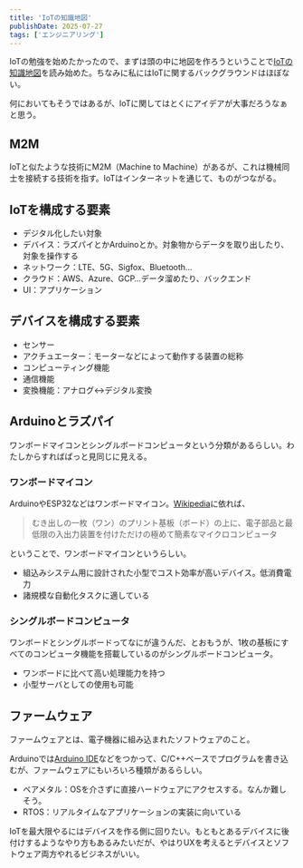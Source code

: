 ```yaml
---
title: 'IoTの知識地図'
publishDate: 2025-07-27
tags: ['エンジニアリング']
---
```


IoTの勉強を始めたかったので、まずは頭の中に地図を作ろうということで[IoTの知識地図](https://gihyo.jp/book/2024/978-4-297-14069-4)を読み始めた。ちなみに私にはIoTに関するバックグラウンドはほぼない。

何においてもそうではあるが、IoTに関してはとくにアイデアが大事だろうなぁと思う。

## M2M

IoTと似たような技術にM2M（Machine to Machine）があるが、これは機械同士を接続する技術を指す。IoTはインターネットを通じて、ものがつながる。

## IoTを構成する要素

*   デジタル化したい対象
*   デバイス：ラズパイとかArduinoとか。対象物からデータを取り出したり、対象を操作する
*   ネットワーク：LTE、5G、Sigfox、Bluetooth…
*   クラウド：AWS、Azure、GCP…データ溜めたり、バックエンド
*   UI：アプリケーション

## デバイスを構成する要素

*   センサー
*   アクチュエーター：モーターなどによって動作する装置の総称
*   コンピューティング機能
*   通信機能
*   変換機能：アナログ<->デジタル変換

## Arduinoとラズパイ

ワンボードマイコンとシングルボードコンピュータという分類があるらしい。わたしからすればぱっと見同じに見える。

### ワンボードマイコン

ArduinoやESP32などはワンボードマイコン。[Wikipedia](https://ja.wikipedia.org/wiki/%E3%83%AF%E3%83%B3%E3%83%9C%E3%83%BC%E3%83%89%E3%83%9E%E3%82%A4%E3%82%B3%E3%83%B3)に依れば、

> むき出しの一枚（ワン）のプリント基板（ボード）の上に、電子部品と最低限の入出力装置を付けただけの極めて簡素なマイクロコンピュータ

ということで、ワンボードマイコンというらしい。

*   組込みシステム用に設計された小型でコスト効率が高いデバイス。低消費電力
*   諸規模な自動化タスクに適している

### シングルボードコンピュータ

ワンボードとシングルボードってなにが違うんだ、とおもうが、1枚の基板にすべてのコンピュータ機能を搭載しているのがシングルボードコンピュータ。

*   ワンボードに比べて高い処理能力を持つ
*   小型サーバとしての使用も可能

## ファームウェア

ファームウェアとは、電子機器に組み込まれたソフトウェアのこと。

Arduinoでは[Arduino IDE](https://www.arduino.cc/en/software/)などをつかって、C/C++ベースでプログラムを書き込むが、ファームウェアにもいろいろ種類があるらしい。

*   ベアメタル：OSを介さずに直接ハードウェアにアクセスする。なんか難しそう。
*   RTOS：リアルタイムなアプリケーションの実装に向いている

IoTを最大限やるにはデバイスを作る側に回りたい。もともとあるデバイスに後付けするようなやり方もあるみたいだが、やはりUXを考えるとデバイスとソフトウェア両方やれるビジネスがいい。
